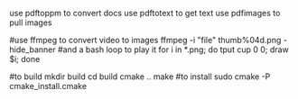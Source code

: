 use pdftoppm to convert docs 
use pdftotext to get text
use pdfimages to pull images

#use ffmpeg to convert video to images
ffmpeg -i "file" thumb%04d.png -hide_banner
#and a bash loop to play it
for i in *.png; do tput cup 0 0; draw $i; done

#to build
mkdir build
cd build
cmake ..
make
#to install
sudo cmake -P cmake_install.cmake


